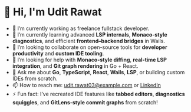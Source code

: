 # 👋 Hi, I'm Udit Rawat

- 🔭 I’m currently working as freelance fullstack developer.
- 🌱 I’m currently learning advanced **LSP internals**, **Monaco-style diagnostics**, and efficient **frontend–backend bridges** in Wails.
- 👯 I’m looking to collaborate on open-source tools for **developer productivity** and **custom IDE tooling**.
- 🤔 I’m looking for help with **Monaco-style diffing**, **real-time LSP integration**, and **Git graph rendering** in Go + React.
- 💬 Ask me about **Go**, **TypeScript**, **React**, **Wails**, **LSP**, or building custom IDEs from scratch.
- 📫 How to reach me: [udit.rawat03@example.com](mailto:udit.rawat03@example.com) or [LinkedIn]([https://linkedin.com/in/your-link](https://www.linkedin.com/in/udit-rawat-498b38111/))
- ⚡ Fun fact: I’ve recreated IDE features like **tabbed editors**, **diagnostics squiggles**, and **GitLens-style commit graphs** from scratch!

<!--
---

### 🚀 Projects
- 🔧 IDE for PHP, JS, Python, Docker, and Git (Wails + React)
- 🗄️ Redis/MySQL client with dynamic config loaders
- 🧠 Custom Monaco-like editor with diagnostics and tooltips
-->
